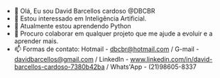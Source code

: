 - 👋 Olá, Eu sou David Barcellos cardoso @DBCBR
- 👀 Estou interessado em Inteligência Artificial.
- 🌱 Atualmente estou aprendendo Python
- 💞️ Procuro colaborar em qualquer projeto que me ajude a evoluir e a aprender mais.
- 📫 Formas de contato: Hotmail - dbcbr@hotmail.com / G-mail - davidbarcellos@gmail.com / LinkedIn - www.linkedin.com/in/david-barcellos-cardoso-7380b42ba / Whats'App - (21)98605-8337


<!---
DBCBR/DBCBR is a ✨ special ✨ repository because its `README.md` (this file) appears on your GitHub profile.
You can click the Preview link to take a look at your changes.
--->
